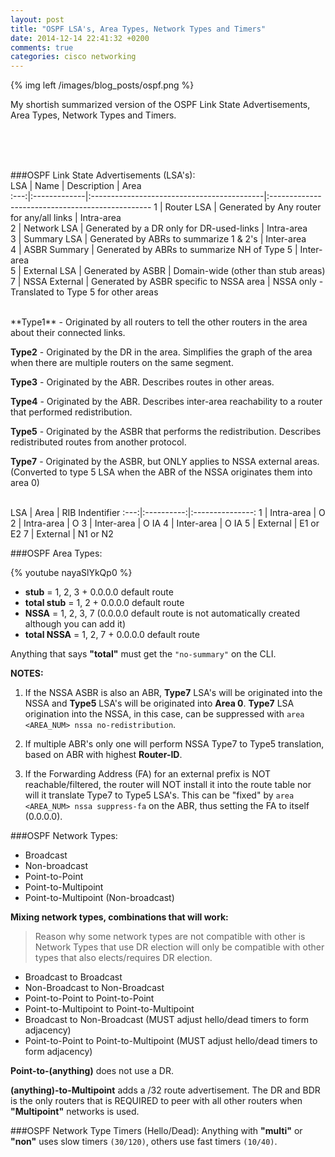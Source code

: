 ```yaml
---
layout: post
title: "OSPF LSA's, Area Types, Network Types and Timers"
date: 2014-12-14 22:41:32 +0200
comments: true
categories: cisco networking
---
```

{% img left /images/blog_posts/ospf.png %}

My shortish summarized version of the OSPF Link State Advertisements, Area Types, Network Types and Timers.
<!--more-->
<br>
<br>
<br>

###OSPF Link State Advertisements (LSA's):
<br>
 LSA |      Name     |                 Description                 |                       Area                       
:---:|:-------------|:-------------------------------------------|:------------------------------------------------
 1   | Router LSA    |  Generated by Any router for any/all links  |                    Intra-area                    
 2   | Network LSA   |   Generated by a DR only for DR-used-links  |                    Intra-area                    
 3   | Summary LSA   |    Generated by ABRs to summarize 1 & 2's   |                    Inter-area                    
 4   | ASBR Summary  | Generated by ABRs to summarize NH of Type 5 |                    Inter-area                    
 5   | External LSA  |              Generated by ASBR              |        Domain-wide (other than stub areas)       
 7   | NSSA External |   Generated by ASBR specific to NSSA area   | NSSA only - Translated to Type 5 for other areas

<br>
**Type1** - Originated by all routers to tell the other routers in the area about their connected links.

**Type2** - Originated by the DR in the area. Simplifies the graph of the area when there are multiple routers on the same segment.

**Type3** - Originated by the ABR. Describes routes in other areas.

**Type4** - Originated by the ABR. Describes inter-area reachability to a router that performed redistribution.

**Type5** - Originated by the ASBR that performs the redistribution. Describes redistributed routes from another protocol.

**Type7** - Originated by the ASBR, but ONLY applies to NSSA external areas. (Converted to type 5 LSA when the ABR of the NSSA originates them into area 0) 

<br>
LSA |    Area    | RIB Indentifier 
:---:|:----------:|:---------------:
 1   | Intra-area |        O        
 2   | Intra-area |        O        
 3   | Inter-area |       O IA      
 4   | Inter-area |       O IA      
 5   | External   |     E1 or E2    
 7   | External   |     N1 or N2    

###OSPF Area Types:

{% youtube nayaSlYkQp0 %}

- **stub** = 1, 2, 3 + 0.0.0.0 default route
- **total stub** = 1, 2 + 0.0.0.0 default route
- **NSSA** = 1, 2, 3, 7  (0.0.0.0 default route is not automatically created although you can add it)
- **total NSSA** = 1, 2, 7 + 0.0.0.0 default route

Anything that says **"total"** must get the `"no-summary"` on the CLI.

**NOTES:**

1. If the NSSA ASBR is also an ABR, **Type7** LSA's will be originated into the NSSA and **Type5** LSA's will be originated into **Area 0**. **Type7** LSA origination into the NSSA, in this case, can be suppressed with `area <AREA_NUM> nssa no-redistribution`.

2. If multiple ABR's only one will perform NSSA Type7 to Type5 translation, based on ABR with highest **Router-ID**.

3. If the Forwarding Address (FA) for an external prefix is NOT reachable/filtered, the router will NOT install it into the route table nor will it translate Type7 to Type5 LSA's. This can be "fixed" by `area <AREA_NUM> nssa suppress-fa` on the ABR, thus setting the FA to itself (0.0.0.0).

###OSPF Network Types:
* Broadcast
* Non-broadcast
* Point-to-Point
* Point-to-Multipoint
* Point-to-Multipoint (Non-broadcast)

**Mixing network types, combinations that will work:**
>Reason why some network types are not compatible with other is Network Types that use DR election will only be compatible with other types that also elects/requires DR election.

* Broadcast to Broadcast
* Non-Broadcast to Non-Broadcast
* Point-to-Point to Point-to-Point
* Point-to-Multipoint to Point-to-Multipoint
* Broadcast to Non-Broadcast (MUST adjust hello/dead timers to form adjacency)
* Point-to-Point to Point-to-Multipoint (MUST adjust hello/dead timers to form adjacency)

**Point-to-(anything)** does not use a DR.

**(anything)-to-Multipoint** adds a /32 route advertisement. The DR and BDR is the only routers that is REQUIRED to peer with all other routers when **"Multipoint"** networks is used.

###OSPF Network Type Timers (Hello/Dead):
Anything with **"multi"** or **"non"** uses slow timers `(30/120)`, others use fast timers `(10/40)`.
